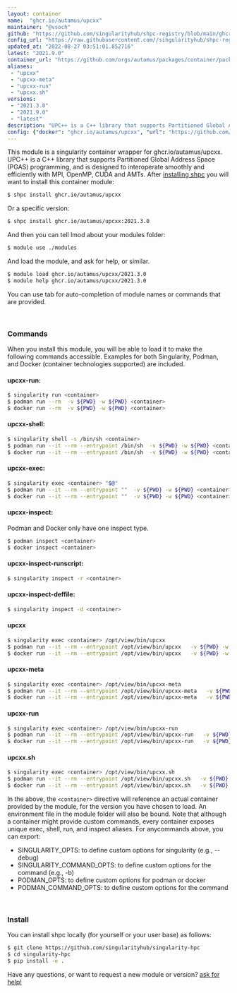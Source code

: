 ```yaml
---
layout: container
name:  "ghcr.io/autamus/upcxx"
maintainer: "@vsoch"
github: "https://github.com/singularityhub/shpc-registry/blob/main/ghcr.io/autamus/upcxx/container.yaml"
config_url: "https://raw.githubusercontent.com//singularityhub/shpc-registry/main/ghcr.io/autamus/upcxx/container.yaml"
updated_at: "2022-08-27 03:51:01.852716"
latest: "2021.9.0"
container_url: "https://github.com/orgs/autamus/packages/container/package/upcxx"
aliases:
 - "upcxx"
 - "upcxx-meta"
 - "upcxx-run"
 - "upcxx.sh"
versions:
 - "2021.3.0"
 - "2021.9.0"
 - "latest"
description: "UPC++ is a C++ library that supports Partitioned Global Address Space (PGAS) programming, and is designed to interoperate smoothly and efficiently with MPI, OpenMP, CUDA and AMTs."
config: {"docker": "ghcr.io/autamus/upcxx", "url": "https://github.com/orgs/autamus/packages/container/package/upcxx", "maintainer": "@vsoch", "description": "UPC++ is a C++ library that supports Partitioned Global Address Space (PGAS) programming, and is designed to interoperate smoothly and efficiently with MPI, OpenMP, CUDA and AMTs.", "latest": {"2021.9.0": "sha256:1bba1f067633ce18553bcb3ed4176dbc808d19b1e433bc279ca223f928160ab6"}, "tags": {"2021.3.0": "sha256:5c96a1851c89e27ce2542e055c462f01f0fdd079dc39abdbae1a0f5b676255f3", "2021.9.0": "sha256:1bba1f067633ce18553bcb3ed4176dbc808d19b1e433bc279ca223f928160ab6", "latest": "sha256:1bba1f067633ce18553bcb3ed4176dbc808d19b1e433bc279ca223f928160ab6"}, "aliases": {"upcxx": "/opt/view/bin/upcxx", "upcxx-meta": "/opt/view/bin/upcxx-meta", "upcxx-run": "/opt/view/bin/upcxx-run", "upcxx.sh": "/opt/view/bin/upcxx.sh"}}
---
```


This module is a singularity container wrapper for ghcr.io/autamus/upcxx.
UPC++ is a C++ library that supports Partitioned Global Address Space (PGAS) programming, and is designed to interoperate smoothly and efficiently with MPI, OpenMP, CUDA and AMTs.
After [installing shpc](#install) you will want to install this container module:


```bash
$ shpc install ghcr.io/autamus/upcxx
```

Or a specific version:

```bash
$ shpc install ghcr.io/autamus/upcxx:2021.3.0
```

And then you can tell lmod about your modules folder:

```bash
$ module use ./modules
```

And load the module, and ask for help, or similar.

```bash
$ module load ghcr.io/autamus/upcxx/2021.3.0
$ module help ghcr.io/autamus/upcxx/2021.3.0
```

You can use tab for auto-completion of module names or commands that are provided.

<br>

### Commands

When you install this module, you will be able to load it to make the following commands accessible.
Examples for both Singularity, Podman, and Docker (container technologies supported) are included.

#### upcxx-run:

```bash
$ singularity run <container>
$ podman run --rm  -v ${PWD} -w ${PWD} <container>
$ docker run --rm  -v ${PWD} -w ${PWD} <container>
```

#### upcxx-shell:

```bash
$ singularity shell -s /bin/sh <container>
$ podman run --it --rm --entrypoint /bin/sh  -v ${PWD} -w ${PWD} <container>
$ docker run --it --rm --entrypoint /bin/sh  -v ${PWD} -w ${PWD} <container>
```

#### upcxx-exec:

```bash
$ singularity exec <container> "$@"
$ podman run --it --rm --entrypoint ""  -v ${PWD} -w ${PWD} <container> "$@"
$ docker run --it --rm --entrypoint ""  -v ${PWD} -w ${PWD} <container> "$@"
```

#### upcxx-inspect:

Podman and Docker only have one inspect type.

```bash
$ podman inspect <container>
$ docker inspect <container>
```

#### upcxx-inspect-runscript:

```bash
$ singularity inspect -r <container>
```

#### upcxx-inspect-deffile:

```bash
$ singularity inspect -d <container>
```


#### upcxx
       
```bash
$ singularity exec <container> /opt/view/bin/upcxx
$ podman run --it --rm --entrypoint /opt/view/bin/upcxx   -v ${PWD} -w ${PWD} <container> -c " $@"
$ docker run --it --rm --entrypoint /opt/view/bin/upcxx   -v ${PWD} -w ${PWD} <container> -c " $@"
```


#### upcxx-meta
       
```bash
$ singularity exec <container> /opt/view/bin/upcxx-meta
$ podman run --it --rm --entrypoint /opt/view/bin/upcxx-meta   -v ${PWD} -w ${PWD} <container> -c " $@"
$ docker run --it --rm --entrypoint /opt/view/bin/upcxx-meta   -v ${PWD} -w ${PWD} <container> -c " $@"
```


#### upcxx-run
       
```bash
$ singularity exec <container> /opt/view/bin/upcxx-run
$ podman run --it --rm --entrypoint /opt/view/bin/upcxx-run   -v ${PWD} -w ${PWD} <container> -c " $@"
$ docker run --it --rm --entrypoint /opt/view/bin/upcxx-run   -v ${PWD} -w ${PWD} <container> -c " $@"
```


#### upcxx.sh
       
```bash
$ singularity exec <container> /opt/view/bin/upcxx.sh
$ podman run --it --rm --entrypoint /opt/view/bin/upcxx.sh   -v ${PWD} -w ${PWD} <container> -c " $@"
$ docker run --it --rm --entrypoint /opt/view/bin/upcxx.sh   -v ${PWD} -w ${PWD} <container> -c " $@"
```



In the above, the `<container>` directive will reference an actual container provided
by the module, for the version you have chosen to load. An environment file in the
module folder will also be bound. Note that although a container
might provide custom commands, every container exposes unique exec, shell, run, and
inspect aliases. For anycommands above, you can export:

 - SINGULARITY_OPTS: to define custom options for singularity (e.g., --debug)
 - SINGULARITY_COMMAND_OPTS: to define custom options for the command (e.g., -b)
 - PODMAN_OPTS: to define custom options for podman or docker
 - PODMAN_COMMAND_OPTS: to define custom options for the command

<br>
  
### Install

You can install shpc locally (for yourself or your user base) as follows:

```bash
$ git clone https://github.com/singularityhub/singularity-hpc
$ cd singularity-hpc
$ pip install -e .
```

Have any questions, or want to request a new module or version? [ask for help!](https://github.com/singularityhub/singularity-hpc/issues)